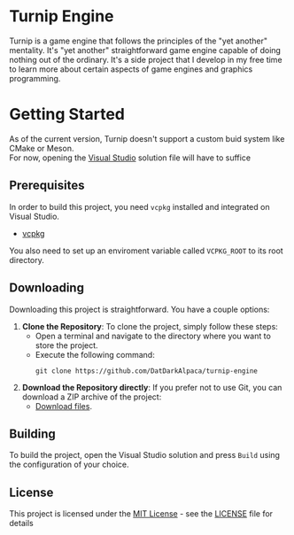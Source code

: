 # Turnip Engine

Turnip is a game engine that follows the principles of the "yet another" mentality. It's "yet another" straightforward game engine capable of doing nothing out of the ordinary. 
It's a side project that I develop in my free time to learn more about certain aspects of game engines and graphics programming.

# Getting Started

As of the current version, Turnip doesn't support a custom buid system like CMake or Meson.  
For now, opening the [Visual Studio](https://visualstudio.microsoft.com/pt-br/downloads/) solution file will have to suffice

## Prerequisites

In order to build this project, you need `vcpkg` installed and integrated on Visual Studio.

- [vcpkg]([https://cmake.org/download/](https://vcpkg.io/en/)https://vcpkg.io/en/)

You also need to set up an enviroment variable called `VCPKG_ROOT` to its root directory.

## Downloading
Downloading this project is straightforward. You have a couple options:

1. **Clone the Repository**: To clone the project, simply follow these steps:
   - Open a terminal and navigate to the directory where you want to store the project.
   - Execute the following command:
     ```
     git clone https://github.com/DatDarkAlpaca/turnip-engine
     ```
2. **Download the Repository directly**: If you prefer not to use Git, you can download a ZIP archive of the project:
   - [Download files](https://github.com/DatDarkAlpaca/turnip-engine/archive/refs/heads/main.zip).

## Building

To build the project, open the Visual Studio solution and press `Build` using the configuration of your choice.
  
## License

This project is licensed under the [MIT License](https://opensource.org/licenses/MIT) - see the [LICENSE](LICENSE) file for details
